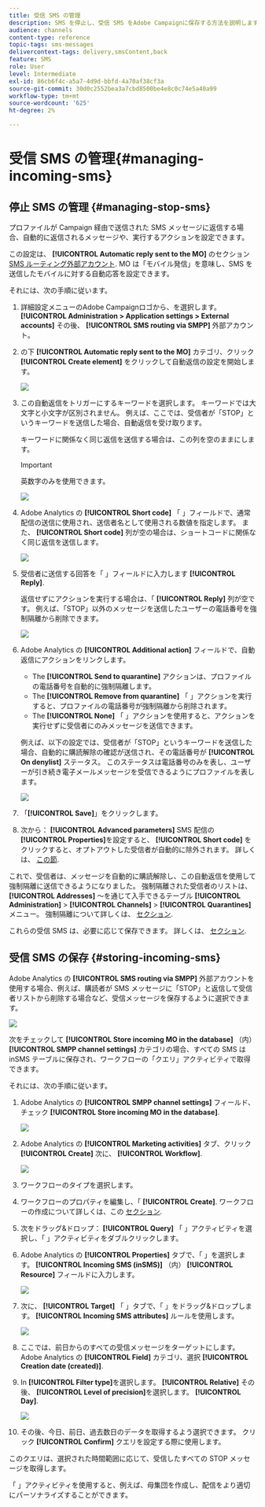 ```yaml
---
title: 受信 SMS の管理
description: SMS を停止し、受信 SMS をAdobe Campaignに保存する方法を説明します。
audience: channels
content-type: reference
topic-tags: sms-messages
delivercontext-tags: delivery,smsContent,back
feature: SMS
role: User
level: Intermediate
exl-id: 86cb6f4c-a5a7-4d9d-bbfd-4a70af38cf3a
source-git-commit: 30d0c2552bea3a7cbd8500be4e8c0c74e5a40a99
workflow-type: tm+mt
source-wordcount: '625'
ht-degree: 2%

---
```


# 受信 SMS の管理{#managing-incoming-sms}

## 停止 SMS の管理 {#managing-stop-sms}

プロファイルが Campaign 経由で送信された SMS メッセージに返信する場合、自動的に返信されるメッセージや、実行するアクションを設定できます。

この設定は、 **[!UICONTROL Automatic reply sent to the MO]** のセクション [SMS ルーティング外部アカウント](../../administration/using/configuring-sms-channel.md#defining-an-sms-routing). MO は「モバイル発信」を意味し、SMS を送信したモバイルに対する自動応答を設定できます。

それには、次の手順に従います。

1. 詳細設定メニューのAdobe Campaignロゴから、を選択します。 **[!UICONTROL Administration > Application settings > External accounts]** その後、 **[!UICONTROL SMS routing via SMPP]** 外部アカウント。
1. の下 **[!UICONTROL Automatic reply sent to the MO]** カテゴリ、クリック **[!UICONTROL Create element]** をクリックして自動返信の設定を開始します。

   ![](assets/sms_mo_1.png)

1. この自動返信をトリガーにするキーワードを選択します。 キーワードでは大文字と小文字が区別されません。 例えば、ここでは、受信者が「STOP」というキーワードを送信した場合、自動返信を受け取ります。

   キーワードに関係なく同じ返信を送信する場合は、この列を空のままにします。

   >[!IMPORTANT]
   >
   >英数字のみを使用できます。

   ![](assets/sms_mo_2.png)

1. Adobe Analytics の **[!UICONTROL Short code]** 「 」フィールドで、通常配信の送信に使用され、送信者名として使用される数値を指定します。 また、 **[!UICONTROL Short code]** 列が空の場合は、ショートコードに関係なく同じ返信を送信します。

   ![](assets/sms_mo_4.png)

1. 受信者に送信する回答を「 」フィールドに入力します **[!UICONTROL Reply]**.

   返信せずにアクションを実行する場合は、「 **[!UICONTROL Reply]** 列が空です。 例えば、「STOP」以外のメッセージを送信したユーザーの電話番号を強制隔離から削除できます。

   ![](assets/sms_mo_3.png)

1. Adobe Analytics の **[!UICONTROL Additional action]** フィールドで、自動返信にアクションをリンクします。

   * The **[!UICONTROL Send to quarantine]** アクションは、プロファイルの電話番号を自動的に強制隔離します。
   * The **[!UICONTROL Remove from quarantine]** 「 」アクションを実行すると、プロファイルの電話番号が強制隔離から削除されます。
   * The **[!UICONTROL None]** 「 」アクションを使用すると、アクションを実行せずに受信者にのみメッセージを送信できます。

   例えば、以下の設定では、受信者が「STOP」というキーワードを送信した場合、自動的に購読解除の確認が送信され、その電話番号が **[!UICONTROL On denylist]** ステータス。 このステータスは電話番号のみを表し、ユーザーが引き続き電子メールメッセージを受信できるようにプロファイルを表します。

   ![](assets/sms_mo.png)

1. 「**[!UICONTROL Save]**」をクリックします。

1. 次から： **[!UICONTROL Advanced parameters]** SMS 配信の **[!UICONTROL Properties]**&#x200B;を設定すると、 **[!UICONTROL Short code]** をクリックすると、オプトアウトした受信者が自動的に除外されます。 詳しくは、 [この節](../../administration/using/configuring-sms-channel.md#configuring-sms-properties).

これで、受信者は、メッセージを自動的に購読解除し、この自動返信を使用して強制隔離に送信できるようになりました。 強制隔離された受信者のリストは、 **[!UICONTROL Addresses]** ～を通じて入手できるテーブル **[!UICONTROL Administration]** > **[!UICONTROL Channels]** > **[!UICONTROL Quarantines]** メニュー。 強制隔離について詳しくは、 [セクション](../../sending/using/understanding-quarantine-management.md).

これらの受信 SMS は、必要に応じて保存できます。 詳しくは、 [セクション](#storing-incoming-sms).

## 受信 SMS の保存 {#storing-incoming-sms}

Adobe Analytics の **[!UICONTROL SMS routing via SMPP]** 外部アカウントを使用する場合、例えば、購読者が SMS メッセージに「STOP」と返信して受信者リストから削除する場合など、受信メッセージを保存するように選択できます。

![](assets/sms_config_mo_1.png)

次をチェックして **[!UICONTROL Store incoming MO in the database]** （内） **[!UICONTROL SMPP channel settings]** カテゴリの場合、すべての SMS は inSMS テーブルに保存され、ワークフローの「クエリ」アクティビティで取得できます。

それには、次の手順に従います。

1. Adobe Analytics の **[!UICONTROL SMPP channel settings]** フィールド、チェック **[!UICONTROL Store incoming MO in the database]**.

   ![](assets/sms_config_mo_2.png)

1. Adobe Analytics の **[!UICONTROL Marketing activities]** タブ、クリック **[!UICONTROL Create]** 次に、 **[!UICONTROL Workflow]**.

   ![](assets/sms_config_mo_3.png)

1. ワークフローのタイプを選択します。
1. ワークフローのプロパティを編集し、「 **[!UICONTROL Create]**. ワークフローの作成について詳しくは、この [セクション](../../automating/using/building-a-workflow.md).
1. 次をドラッグ&amp;ドロップ： **[!UICONTROL Query]** 「 」アクティビティを選択し、「 」アクティビティをダブルクリックします。
1. Adobe Analytics の **[!UICONTROL Properties]** タブで、「 」を選択します。 **[!UICONTROL Incoming SMS (inSMS)]** （内） **[!UICONTROL Resource]** フィールドに入力します。

   ![](assets/sms_config_mo_4.png)

1. 次に、 **[!UICONTROL Target]** 「 」タブで、「 」をドラッグ&amp;ドロップします。 **[!UICONTROL Incoming SMS attributes]** ルールを使用します。

   ![](assets/sms_config_mo_5.png)

1. ここでは、前日からのすべての受信メッセージをターゲットにします。 Adobe Analytics の **[!UICONTROL Field]** カテゴリ、選択 **[!UICONTROL Creation date (created)]**.
1. In **[!UICONTROL Filter type]**&#x200B;を選択します。 **[!UICONTROL Relative]** その後、 **[!UICONTROL Level of precision]**&#x200B;を選択します。 **[!UICONTROL Day]**.

   ![](assets/sms_config_mo_6.png)

1. その後、今日、前日、過去数日のデータを取得するよう選択できます。 クリック **[!UICONTROL Confirm]** クエリを設定する際に使用します。

このクエリは、選択された時間範囲に応じて、受信したすべての STOP メッセージを取得します。

「 」アクティビティを使用すると、例えば、母集団を作成し、配信をより適切にパーソナライズすることができます。
